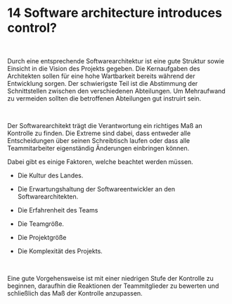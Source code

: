 14 Software architecture introduces control?
============================================

 

Durch eine entsprechende Softwarearchitektur ist eine gute Struktur sowie
Einsicht in die Vision des Projekts gegeben. Die Kernaufgaben des Architekten
sollen für eine hohe Wartbarkeit bereits während der Entwicklung sorgen. Der
schwierigste Teil ist die Abstimmung der Schnittstellen zwischen den
verschiedenen Abteilungen. Um Mehraufwand zu vermeiden sollten die betroffenen
Abteilungen gut instruirt sein.

 

Der Softwarearchitekt trägt die Verantwortung ein richtiges Maß an Kontrolle zu
finden. Die Extreme sind dabei, dass entweder alle Entscheidungen über seinen
Schreibtisch laufen oder dass alle Teammitarbeiter eigenständig Änderungen
einbringen können.

Dabei gibt es einige Faktoren, welche beachtet werden müssen.

-   Die Kultur des Landes.

-   Die Erwartungshaltung der Softwareentwickler an den Softwarearchitekten.

-   Die Erfahrenheit des Teams

-   Die Teamgröße.

-   Die Projektgröße

-   Die Komplexität des Projekts.

 

Eine gute Vorgehensweise ist mit einer niedrigen Stufe der Kontrolle zu
beginnen, daraufhin die Reaktionen der Teammitglieder zu bewerten und
schließlich das Maß der Kontrolle anzupassen.
